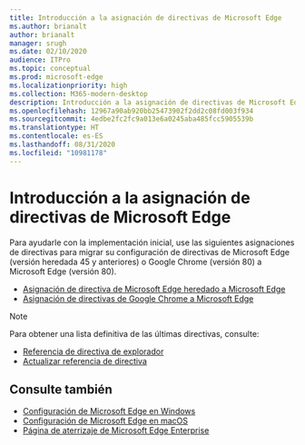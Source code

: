 ```yaml
---
title: Introducción a la asignación de directivas de Microsoft Edge
ms.author: brianalt
author: brianalt
manager: srugh
ms.date: 02/10/2020
audience: ITPro
ms.topic: conceptual
ms.prod: microsoft-edge
ms.localizationpriority: high
ms.collection: M365-modern-desktop
description: Introducción a la asignación de directivas de Microsoft Edge
ms.openlocfilehash: 12967a90ab920bb25473902f2dd2c08fd003f934
ms.sourcegitcommit: 4edbe2fc2fc9a013e6a0245aba485fcc5905539b
ms.translationtype: HT
ms.contentlocale: es-ES
ms.lasthandoff: 08/31/2020
ms.locfileid: "10981178"
---
```

# Introducción a la asignación de directivas de Microsoft Edge

Para ayudarle con la implementación inicial, use las siguientes asignaciones de directivas para migrar su configuración de directivas de Microsoft Edge (versión heredada 45 y anteriores) o Google Chrome (versión 80) a Microsoft Edge (versión 80).

- [Asignación de directiva de Microsoft Edge heredado a Microsoft Edge](microsoft-edge-policy-map-legacy-to-newedge.md)
- [Asignación de directivas de Google Chrome a Microsoft Edge](microsoft-edge-policy-map-chrome-to-newedge.md)

> [!NOTE]
> Para obtener una lista definitiva de las últimas directivas, consulte:
> - [Referencia de directiva de explorador](microsoft-edge-policies.md)
> - [Actualizar referencia de directiva](microsoft-edge-update-policies.md)

## Consulte también
- [Configuración de Microsoft Edge en Windows](configure-microsoft-edge.md)
- [Configuración de Microsoft Edge en macOS](configure-microsoft-edge-on-mac.md)
- [Página de aterrizaje de Microsoft Edge Enterprise](https://aka.ms/EdgeEnterprise)
